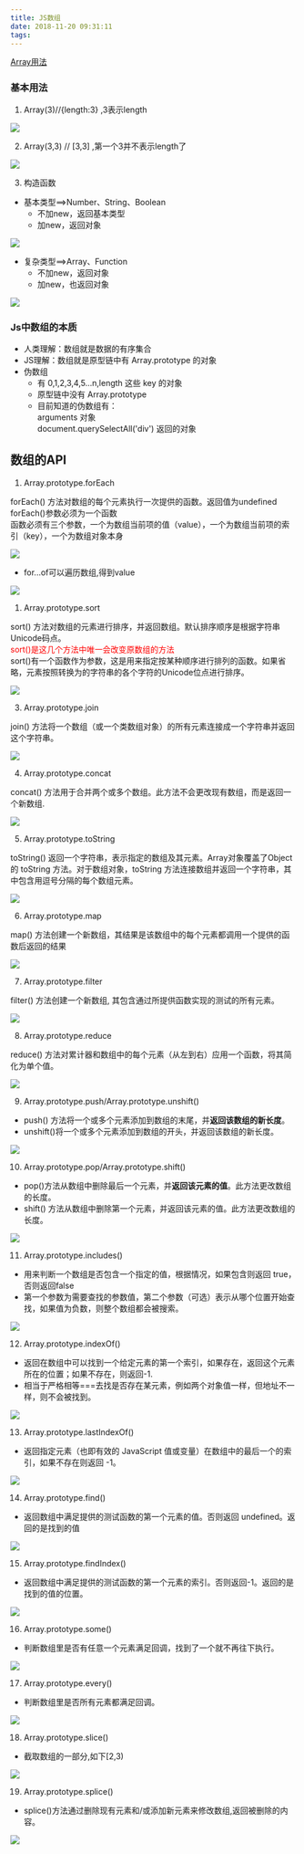 ```yaml
---
title: JS数组
date: 2018-11-20 09:31:11
tags:
---
```

[Array用法](https://developer.mozilla.org/zh-CN/docs/Web/JavaScript/Reference/Global_Objects/Array)

### 基本用法

1. Array(3)//{length:3} ,3表示length

![](https://upload-images.jianshu.io/upload_images/9617841-a9b61fdcc747037f.png?imageMogr2/auto-orient/strip%7CimageView2/2/w/1240)

2. Array(3,3) // [3,3] ,第一个3并不表示length了

![](https://upload-images.jianshu.io/upload_images/9617841-c122282b21cd4d22.png?imageMogr2/auto-orient/strip%7CimageView2/2/w/1240)

3. 构造函数

- 基本类型==>Number、String、Boolean
    - 不加new，返回基本类型
    - 加new，返回对象

![](https://upload-images.jianshu.io/upload_images/9617841-132d603817f9982d.png?imageMogr2/auto-orient/strip%7CimageView2/2/w/1240)

- 复杂类型==>Array、Function
    - 不加new，返回对象
    - 加new，也返回对象

![](https://upload-images.jianshu.io/upload_images/9617841-7811060a8850d0c1.png?imageMogr2/auto-orient/strip%7CimageView2/2/w/1240)

### Js中数组的本质

- 人类理解：数组就是数据的有序集合
- JS理解：数组就是原型链中有 Array.prototype 的对象
- 伪数组
    - 有 0,1,2,3,4,5...n,length 这些 key 的对象
    - 原型链中没有 Array.prototype
    - 目前知道的伪数组有：<br>
    arguments 对象<br>
    document.querySelectAll('div') 返回的对象

## 数组的API

1. Array.prototype.forEach

forEach() 方法对数组的每个元素执行一次提供的函数。返回值为undefined<br>
forEach()参数必须为一个函数<br>
函数必须有三个参数，一个为数组当前项的值（value），一个为数组当前项的索引（key），一个为数组对象本身

![](https://upload-images.jianshu.io/upload_images/9617841-e8c7cd125f9b2e37.png?imageMogr2/auto-orient/strip%7CimageView2/2/w/1240)

- for...of可以遍历数组,得到value

![](https://upload-images.jianshu.io/upload_images/9617841-db503fb1228e3fc1.png?imageMogr2/auto-orient/strip%7CimageView2/2/w/1240)

1. Array.prototype.sort

sort() 方法对数组的元素进行排序，并返回数组。默认排序顺序是根据字符串Unicode码点。<br>
<font color="red">sort()是这几个方法中唯一会改变原数组的方法</font><br>
sort()有一个函数作为参数，这是用来指定按某种顺序进行排列的函数。如果省略，元素按照转换为的字符串的各个字符的Unicode位点进行排序。

![](https://upload-images.jianshu.io/upload_images/9617841-f78236beb364d19c.png?imageMogr2/auto-orient/strip%7CimageView2/2/w/1240)

3. Array.prototype.join

join() 方法将一个数组（或一个类数组对象）的所有元素连接成一个字符串并返回这个字符串。

![](https://upload-images.jianshu.io/upload_images/9617841-fba21a8564d3f1bd.png?imageMogr2/auto-orient/strip%7CimageView2/2/w/1240)

4. Array.prototype.concat

concat() 方法用于合并两个或多个数组。此方法不会更改现有数组，而是返回一个新数组.

![](https://upload-images.jianshu.io/upload_images/9617841-348394b630333463.png?imageMogr2/auto-orient/strip%7CimageView2/2/w/1240)

5. Array.prototype.toString

toString() 返回一个字符串，表示指定的数组及其元素。Array对象覆盖了Object的 toString 方法。对于数组对象，toString 方法连接数组并返回一个字符串，其中包含用逗号分隔的每个数组元素。

![](https://upload-images.jianshu.io/upload_images/9617841-21580db3dc09576d.png?imageMogr2/auto-orient/strip%7CimageView2/2/w/1240)

6. Array.prototype.map

map() 方法创建一个新数组，其结果是该数组中的每个元素都调用一个提供的函数后返回的结果

![](https://upload-images.jianshu.io/upload_images/9617841-340dd88cb736c641.png?imageMogr2/auto-orient/strip%7CimageView2/2/w/1240)

7. Array.prototype.filter

filter() 方法创建一个新数组, 其包含通过所提供函数实现的测试的所有元素。 

![](https://upload-images.jianshu.io/upload_images/9617841-4c9d9c267ed7d86d.png?imageMogr2/auto-orient/strip%7CimageView2/2/w/1240)

8. Array.prototype.reduce

reduce() 方法对累计器和数组中的每个元素（从左到右）应用一个函数，将其简化为单个值。

![](https://upload-images.jianshu.io/upload_images/9617841-216d455abd6bd302.png?imageMogr2/auto-orient/strip%7CimageView2/2/w/1240)

9. Array.prototype.push/Array.prototype.unshift()

- push() 方法将一个或多个元素添加到数组的末尾，并**返回该数组的新长度**。
- unshift()将一个或多个元素添加到数组的开头，并返回该数组的新长度。

![](https://upload-images.jianshu.io/upload_images/9617841-8b13f339c0ecc379.png?imageMogr2/auto-orient/strip%7CimageView2/2/w/1240)

10. Array.prototype.pop/Array.prototype.shift()

- pop()方法从数组中删除最后一个元素，并**返回该元素的值**。此方法更改数组的长度。
- shift() 方法从数组中删除第一个元素，并返回该元素的值。此方法更改数组的长度。

![](https://upload-images.jianshu.io/upload_images/9617841-b83fa79fa9aab7dc.png?imageMogr2/auto-orient/strip%7CimageView2/2/w/1240)

11. Array.prototype.includes()

- 用来判断一个数组是否包含一个指定的值，根据情况，如果包含则返回 true，否则返回false
- 第一个参数为需要查找的参数值，第二个参数（可选）表示从哪个位置开始查找，如果值为负数，则整个数组都会被搜索。

![](https://upload-images.jianshu.io/upload_images/9617841-5229cf3ed2d534c5.png?imageMogr2/auto-orient/strip%7CimageView2/2/w/1240)

12.  Array.prototype.indexOf()

- 返回在数组中可以找到一个给定元素的第一个索引，如果存在，返回这个元素所在的位置；如果不存在，则返回-1.
- 相当于严格相等===去找是否存在某元素，例如两个对象值一样，但地址不一样，则不会被找到。

![](https://upload-images.jianshu.io/upload_images/9617841-c6ac59398101157e.png?imageMogr2/auto-orient/strip%7CimageView2/2/w/1240)

13.  Array.prototype.lastIndexOf()

- 返回指定元素（也即有效的 JavaScript 值或变量）在数组中的最后一个的索引，如果不存在则返回 -1。

![](https://upload-images.jianshu.io/upload_images/9617841-a9ff01808ccb62d4.png?imageMogr2/auto-orient/strip%7CimageView2/2/w/1240)

14.  Array.prototype.find()
    
- 返回数组中满足提供的测试函数的第一个元素的值。否则返回 undefined。返回的是找到的值

![](https://upload-images.jianshu.io/upload_images/9617841-cf80ed21f10b4b41.png?imageMogr2/auto-orient/strip%7CimageView2/2/w/1240)

15. Array.prototype.findIndex()

- 返回数组中满足提供的测试函数的第一个元素的索引。否则返回-1。返回的是找到的值的位置。

![](https://upload-images.jianshu.io/upload_images/9617841-af07bc56cb96214a.png?imageMogr2/auto-orient/strip%7CimageView2/2/w/1240)

16. Array.prototype.some()

- 判断数组里是否有任意一个元素满足回调，找到了一个就不再往下执行。 

![](https://upload-images.jianshu.io/upload_images/9617841-01b83341271af7a5.png?imageMogr2/auto-orient/strip%7CimageView2/2/w/1240)

17. Array.prototype.every()

- 判断数组里是否所有元素都满足回调。

![](https://upload-images.jianshu.io/upload_images/9617841-d1fdae4c086933d9.png?imageMogr2/auto-orient/strip%7CimageView2/2/w/1240)

18. Array.prototype.slice()

- 截取数组的一部分,如下[2,3)

![](https://upload-images.jianshu.io/upload_images/9617841-c112cf364a6afb9f.png?imageMogr2/auto-orient/strip%7CimageView2/2/w/1240)

19. Array.prototype.splice()

- splice()方法通过删除现有元素和/或添加新元素来修改数组,返回被删除的内容。

![](https://upload-images.jianshu.io/upload_images/9617841-795c795e9cc8e0df.png?imageMogr2/auto-orient/strip%7CimageView2/2/w/1240)